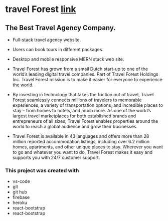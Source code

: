 # travel Forest [link](https://tourism-forest.web.app/)

## The Best Travel Agency Company.

* Full-stack travel agency website.

* Users can book tours in different packages.

* Desktop and mobile responsive MERN stack
web site.

- Travel Forest has grown from a small Dutch start-up to one of the world’s leading digital travel companies. Part of Travel Forest Holdings Inc. Travel Forest mission is to make it easier for everyone to experience the world.

- By investing in technology that takes the friction out of travel, Travel Forest seamlessly connects millions of travelers to memorable experiences, a variety of transportation options, and incredible places to stay – from homes to hotels, and much more. As one of the world’s largest travel marketplaces for both established brands and entrepreneurs of all sizes, Travel Forest enables properties around the world to reach a global audience and grow their businesses.

- Travel Forest is available in 43 languages and offers more than 28 million reported accommodation listings, including over 6.2 million homes, apartments, and other unique places to stay. Wherever you want to go and whatever you want to do, Travel Forest makes it easy and supports you with 24/7 customer support.

### This project was created with

- vs-code
- git
- git hub
- firebase
- heroku
- react-bootstrap
- react-bootstrap
